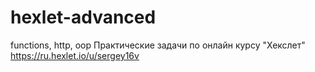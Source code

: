 # hexlet-advanced
functions, http, oop
Практические задачи по онлайн курсу "Хекслет" https://ru.hexlet.io/u/sergey16v 

